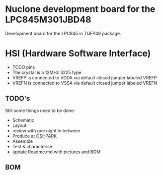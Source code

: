 # Nuclone development board for the LPC845M301JBD48
Development board for the LPC845 in TQFP48 package.
# HSI (Hardware Software Interface)
* TODO pins
* The crystal is a 12MHz 3225 type
* VREFP is connected to VDDA via default closed jumper labeled VREFP
* VREFN is connected to VSSA via default closed jumper labeled VREFN
## TODO's
Still some things need to be done:
* Schematic
* Layout
* review with one night in between
* Produce at [OSHPARK](https://oshpark.com/)
* Assemble
* Test & characterise
* update Readme.md with pictures and BOM
## BOM
